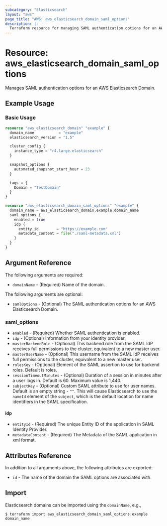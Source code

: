 ```yaml
---
subcategory: "Elasticsearch"
layout: "aws"
page_title: "AWS: aws_elasticsearch_domain_saml_options"
description: |-
  Terraform resource for managing SAML authentication options for an AWS Elasticsearch Domain.
---
```


# Resource: aws_elasticsearch_domain_saml_options

Manages SAML authentication options for an AWS Elasticsearch Domain.

## Example Usage

### Basic Usage

```terraform
resource "aws_elasticsearch_domain" "example" {
  domain_name           = "example"
  elasticsearch_version = "1.5"

  cluster_config {
    instance_type = "r4.large.elasticsearch"
  }

  snapshot_options {
    automated_snapshot_start_hour = 23
  }

  tags = {
    Domain = "TestDomain"
  }
}

resource "aws_elasticsearch_domain_saml_options" "example" {
  domain_name = aws_elasticsearch_domain.example.domain_name
  saml_options {
    enabled = true
    idp {
      entity_id        = "https://example.com"
      metadata_content = file("./saml-metadata.xml")
    }
  }
}
```

## Argument Reference

The following arguments are required:

* `domainName` - (Required) Name of the domain.

The following arguments are optional:

* `samlOptions` - (Optional) The SAML authentication options for an AWS Elasticsearch Domain.

### saml_options

* `enabled` - (Required) Whether SAML authentication is enabled.
* `idp` - (Optional) Information from your identity provider.
* `masterBackendRole` - (Optional) This backend role from the SAML IdP receives full permissions to the cluster, equivalent to a new master user.
* `masterUserName` - (Optional) This username from the SAML IdP receives full permissions to the cluster, equivalent to a new master user.
* `rolesKey` - (Optional) Element of the SAML assertion to use for backend roles. Default is roles.
* `sessionTimeoutMinutes` - (Optional) Duration of a session in minutes after a user logs in. Default is 60. Maximum value is 1,440.
* `subjectKey` - (Optional) Custom SAML attribute to use for user names. Default is an empty string - `""`. This will cause Elasticsearch to use the `nameId` element of the `subject`, which is the default location for name identifiers in the SAML specification.

#### idp

* `entityId` - (Required) The unique Entity ID of the application in SAML Identity Provider.
* `metadataContent` - (Required) The Metadata of the SAML application in xml format.

## Attributes Reference

In addition to all arguments above, the following attributes are exported:

* `id` - The name of the domain the SAML options are associated with.

## Import

Elasticsearch domains can be imported using the `domainName`, e.g.,

```
$ terraform import aws_elasticsearch_domain_saml_options.example domain_name
```

<!-- cache-key: cdktf-0.17.0-pre.15 input-8ffb946450cc78077453c97e71f3c68a4bc61076e8acd31ec84fedb7588aa0fc -->